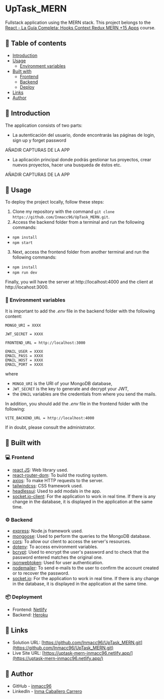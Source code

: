 # UpTask_MERN

Fullstack application using the MERN stack. This project belongs to the [React - La Guía Completa: Hooks Context Redux MERN +15 Apps](https://www.udemy.com/course/react-de-principiante-a-experto-creando-mas-de-10-aplicaciones/) course.

## :pushpin: Table of contents

- [Introduction](#rocket-introduction)
- [Usage](#wrench-usage)
  - [Environment variables](#pagefacingup-environment-variables)
- [Built with](#hammer-built-with)
  - [Frontend](#computer-frontend)
  - [Backend](#gear-backend)
  - [Deploy](#package-deployment)
- [Links](#link-links)
- [Author](#woman-author)

## :rocket: Introduction

The application consists of two parts:

- La autenticación del usuario, donde encontrarás las páginas de login, sign up y forget password

AÑADIR CAPTURAS DE LA APP

- La aplicación principal donde podrás gestionar tus proyectos, crear nuevos proyectos, hacer una busqueda de éstos etc.

AÑADIR CAPTURAS DE LA APP

## :wrench: Usage

To deploy the project locally, follow these steps:

1. Clone my repository with the command `git clone https://github.com/Inmacc96/UpTask_MERN.git`.
2. Access the backend folder from a terminal and run the following commands:

- `npm install`
- `npm start`

3. Next, access the frontend folder from another terminal and run the following commands:

- `npm install`
- `npm run dev`

Finally, you will have the server at http://localhost:4000 and the client at http://locahost:3000.

### :page_facing_up: Environment variables

It is important to add the _.env_ file in the backend folder with the following content:

```
MONGO_URI = XXXX

JWT_SECRET = XXXX

FRONTEND_URL = http://localhost:3000

EMAIL_USER = XXXX
EMAIL_PASS = XXXX
EMAIL_HOST = XXXX
EMAIL_PORT = XXXX
```

where 

- `MONGO_URI` is the URI of your MongoDB database,
- `JWT_SECRET` is the key to generate and decrypt your JWT,
- the `EMAIL` variables are the credentials from where you send the mails.

In addition, you should add the _.env_ file in the frontend folder with the following:

```
VITE_BACKEND_URL = http://localhost:4000
```

If in doubt, please consult the administrator.

## :hammer: Built with

### :computer: Frontend

- [react JS](https://reactjs.org/): Web library used.
- [react-router-dom](https://reactrouter.com/): To build the routing system.
- [axios](https://axios-http.com/): To make HTTP requests to the server.
- [tailwindcss](https://tailwindcss.com/): CSS framework used.
- [headlessui](https://headlessui.com/): Used to add modals in the app.
- [socket.io-client](https://socket.io/docs/v4/client-api/): For the application to work in real time. If there is any change in the database, it is displayed in the application at the same time.

### :gear: Backend

- [express](https://expressjs.com/): Node.js framework used.
- [mongoose](https://mongoosejs.com/): Used to perform the queries to the MongoDB database.
- [cors](https://www.npmjs.com/package/cors): To allow our client to access the server's resources.
- [dotenv](https://www.npmjs.com/package/dotenv): To access environment variables.
- [bcrypt](https://www.npmjs.com/package/bcrypt): Used to encrypt the user's password and to check that the password entered matches the original one.
- [jsonwebtoken](https://www.npmjs.com/package/jsonwebtoken): Used for user authentication.
- [nodemailer](https://nodemailer.com/about/): To send e-mails to the user to confirm the account created or to recover the password.
- [socket.io](https://socket.io/): For the application to work in real time. If there is any change in the database, it is displayed in the application at the same time.

### :package: Deployment

- Frontend: [Netlify](https://www.netlify.com/)
- Backend: [Heroku](https://www.heroku.com)

## :link: Links

- Solution URL: [https://github.com/Inmacc96/UpTask_MERN.git](https://github.com/Inmacc96/UpTask_MERN.git)
- Live Site URL: [https://uptask-mern-inmacc96.netlify.app/](https://uptask-mern-inmacc96.netlify.app/)

## :woman: Author

- GitHub - [inmacc96](https://github.com/Inmacc96)
- LinkedIn - [Inma Caballero Carrero](https://www.linkedin.com/in/inmacaballerocarrero/)
